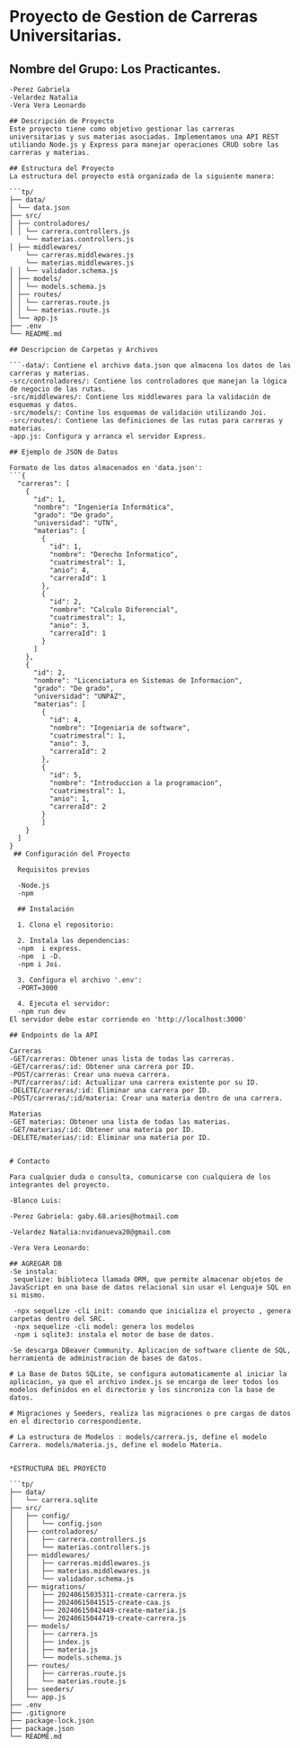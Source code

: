 # Proyecto de Gestion de Carreras Universitarias.

## Nombre del Grupo: Los Practicantes.

```-Blanco Luis
-Perez Gabriela
-Velardez Natalia
-Vera Vera Leonardo

## Descripción de Proyecto
Este proyecto tiene como objetivo gestionar las carreras universitarias y sus materias asociadas. Implementamos una API REST utiliando Node.js y Express para manejar operaciones CRUD sobre las carreras y materias.

## Estructura del Proyecto
La estructura del proyecto está organizada de la siguiente manera:

```tp/
├── data/
│ └── data.json
├── src/
│ ├── controladores/
│ │ └── carrera.controllers.js
    └── materias.controllers.js
│ ├── middlewares/
    └── carreras.middlewares.js
    └── materias.middlewares.js
│ │ └── validador.schema.js
│ ├── models/
│ │ └── models.schema.js
│ ├── routes/
│ │ └── carreras.route.js
│ │ └── materias.route.js
│ └── app.js
├── .env
└── README.md

## Descripcion de Carpetas y Archivos

```-data/: Contiene el archivo data.json que almacena los datos de las carreras y materias.
-src/controladores/: Contiene los controladores que manejan la lógica de negocio de las rutas.
-src/middlewares/: Contiene los middlewares para la validación de esquemas y datos.
-src/models/: Contine los esquemas de validación utilizando Joi.
-src/routes/: Contiene las definiciones de las rutas para carreras y materias.
-app.js: Configura y arranca el servidor Express.

## Ejemplo de JSON de Datos

Formato de los datos almacenados en 'data.json':
```{
  "carreras": [
    {
      "id": 1,
      "nombre": "Ingeniería Informática",
      "grado": "De grado",
      "universidad": "UTN",
      "materias": [
        {
          "id": 1,
          "nombre": "Derecho Informatico",
          "cuatrimestral": 1,
          "anio": 4,
          "carreraId": 1
        },
        {
          "id": 2,
          "nombre": "Calculo Diferencial",
          "cuatrimestral": 1,
          "anio": 3,
          "carreraId": 1
        }
      ]
    },
    {
      "id": 2,
      "nombre": "Licenciatura en Sistemas de Informacion",
      "grado": "De grado",
      "universidad": "UNPAZ",
      "materias": [
        {
          "id": 4,
          "nombre": "Ingeniaria de software",
          "cuatrimestral": 1,
          "anio": 3,
          "carreraId": 2
        },
        {
          "id": 5,
          "nombre": "Introduccion a la programacion",
          "cuatrimestral": 1,
          "anio": 1,
          "carreraId": 2
        }
        ]
    }
  ]
}
 ## Configuración del Proyecto

  Requisitos previos
  
  -Node.js
  -npm 

  ## Instalación

  1. Clona el repositorio:

  2. Instala las dependencias:
  -npm  i express.
  -npm  i -D.
  -npm i Joi.
  
  3. Configura el archivo '.env':
  -PORT=3000

  4. Ejecuta el servidor:
  -npm run dev
El servidor debe estar corriendo en 'http://localhost:3000'

## Endpoints de la API 

Carreras
-GET/carreras: Obtener unas lista de todas las carreras.
-GET/carreras/:id: Obtener una carrera por ID.
-POST/carreras: Crear una nueva carrera.
-PUT/carreras/:id: Actualizar una carrera existente por su ID.
-DELETE/carreras/:id: Eliminar una carrera por ID.
-POST/carreras/:id/materia: Crear una materia dentro de una carrera.

Materias 
-GET materias: Obtener una lista de todas las materias.
-GET/materias/:id: Obtener una materia por ID.
-DELETE/materias/:id: Eliminar una materia por ID.


# Contacto

Para cualquier duda o consulta, comunicarse con cualquiera de los integrantes del proyecto.

-Blanco Luis: 

-Perez Gabriela: gaby.68.aries@hotmail.com

-Velardez Natalia:nvidanueva20@gmail.com

-Vera Vera Leonardo:

## AGREGAR DB
-Se instala:
 sequelize: biblioteca llamada ORM, que permite almacenar objetos de JavaScript en una base de datos relacional sin usar el Lenguaje SQL en si mismo.
   
 -npx sequelize -cli init: comando que inicializa el proyecto , genera carpetas dentro del SRC.
 -npx sequelize -cli model: genera los modelos
 -npm i sqlite3: instala el motor de base de datos.

-Se descarga DBeaver Community. Aplicacion de software cliente de SQL, herramienta de administracion de bases de datos.

# La Base de Datos SQLite, se configura automaticamente al iniciar la aplicacion, ya que el archivo index.js se encarga de leer todos los modelos definidos en el directorio y los sincroniza con la base de datos.

# Migraciones y Seeders, realiza las migraciones o pre cargas de datos en el directorio correspondiente.

# La estructura de Modelos : models/carrera.js, define el modelo Carrera. models/materia.js, define el modelo Materia.
  

*ESTRUCTURA DEL PROYECTO

```tp/
├── data/
│   └── carrera.sqlite
├── src/
│   ├── config/
│   │   └── config.json
│   ├── controladores/
│   │   ├── carrera.controllers.js
│   │   └── materias.controllers.js
│   ├── middlewares/
│   │   ├── carreras.middlewares.js
│   │   ├── materias.middlewares.js
│   │   └── validador.schema.js
│   ├── migrations/
│   │   ├── 20240615035311-create-carrera.js
│   │   ├── 20240615041515-create-caa.js
│   │   ├── 20240615042449-create-materia.js
│   │   └── 20240615044719-create-carrera.js
│   ├── models/
│   │   ├── carrera.js
│   │   ├── index.js
│   │   ├── materia.js
│   │   └── models.schema.js
│   ├── routes/
│   │   ├── carreras.route.js
│   │   └── materias.route.js
│   ├── seeders/
│   └── app.js
├── .env
├── .gitignore
├── package-lock.json
├── package.json
└── README.md
